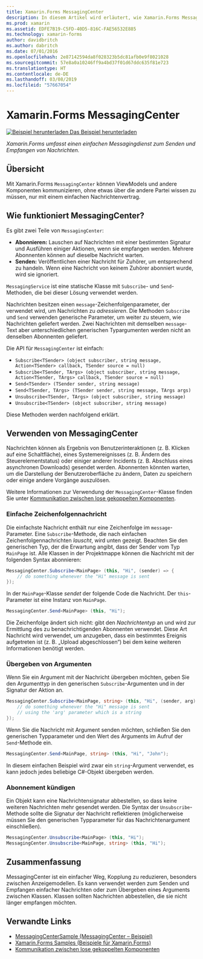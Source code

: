 ```yaml
---
title: Xamarin.Forms MessagingCenter
description: In diesem Artikel wird erläutert, wie Xamarin.Forms MessagingCenter zum Senden und Empfangen von Nachrichten verwendet wird, um die Kopplung zwischen Klassen wie ViewModels zu reduzieren.
ms.prod: xamarin
ms.assetid: EDFE7B19-C5FD-40D5-816C-FAE56532E885
ms.technology: xamarin-forms
author: davidbritch
ms.author: dabritch
ms.date: 07/01/2016
ms.openlocfilehash: 2e87142594da8f028323b5dc81afb0e9f8021028
ms.sourcegitcommit: 57e8a0a10246ff9a4bd37f01d67ddc635f81e723
ms.translationtype: HT
ms.contentlocale: de-DE
ms.lasthandoff: 03/08/2019
ms.locfileid: "57667054"
---
```

# <a name="xamarinforms-messagingcenter"></a>Xamarin.Forms MessagingCenter

[![Beispiel herunterladen](~/media/shared/download.png) Das Beispiel herunterladen](https://developer.xamarin.com/samples/UsingMessagingCenter)

_Xamarin.Forms umfasst einen einfachen Messagingdienst zum Senden und Empfangen von Nachrichten._

<a name="Overview" />

## <a name="overview"></a>Übersicht

Mit Xamarin.Forms `MessagingCenter` können ViewModels und andere Komponenten kommunizieren, ohne etwas über die andere Partei wissen zu müssen, nur mit einem einfachen Nachrichtenvertrag.

<a name="How_the_MessagingCenter_Works" />

## <a name="how-the-messagingcenter-works"></a>Wie funktioniert MessagingCenter?

Es gibt zwei Teile von `MessagingCenter`:

-  **Abonnieren:** Lauschen auf Nachrichten mit einer bestimmten Signatur und Ausführen einiger Aktionen, wenn sie empfangen werden. Mehrere Abonnenten können auf dieselbe Nachricht warten.
-  **Senden:** Veröffentlichen einer Nachricht für Zuhörer, um entsprechend zu handeln. Wenn eine Nachricht von keinem Zuhörer abonniert wurde, wird sie ignoriert.

`MessagingService` ist eine statische Klasse mit `Subscribe`- und `Send`-Methoden, die bei dieser Lösung verwendet werden.

Nachrichten besitzen einen `message`-Zeichenfolgenparameter, der verwendet wird, um Nachrichten zu *adressieren*. Die Methoden `Subscribe` und `Send` verwenden generische Parameter, um weiter zu steuern, wie Nachrichten geliefert werden. Zwei Nachrichten mit demselben `message`-Text aber unterschiedlichen generischen Typargumenten werden nicht an denselben Abonnenten geliefert.

Die API für `MessagingCenter` ist einfach:

- `Subscribe<TSender> (object subscriber, string message, Action<TSender> callback, TSender source = null)`
- `Subscribe<TSender, TArgs> (object subscriber, string message, Action<TSender, TArgs> callback, TSender source = null)`
- `Send<TSender> (TSender sender, string message)`
- `Send<TSender, TArgs> (TSender sender, string message, TArgs args)`
- `Unsubscribe<TSender, TArgs> (object subscriber, string message)`
- `Unsubscribe<TSender> (object subscriber, string message)`

Diese Methoden werden nachfolgend erklärt.

<a name="Using_the_MessagingCenter" />

## <a name="using-the-messagingcenter"></a>Verwenden von MessagingCenter

Nachrichten können als Ergebnis von Benutzerinteraktionen (z. B. Klicken auf eine Schaltfläche), eines Systemereignisses (z. B. Ändern des Steuerelementstatus) oder einiger anderer Incidents (z. B. Abschluss eines asynchronen Downloads) gesendet werden. Abonnenten könnten warten, um die Darstellung der Benutzeroberfläche zu ändern, Daten zu speichern oder einige andere Vorgänge auszulösen.

Weitere Informationen zur Verwendung der `MessagingCenter`-Klasse finden Sie unter [Kommunikation zwischen lose gekoppelten Komponenten](~/xamarin-forms/enterprise-application-patterns/communicating-between-loosely-coupled-components.md).

### <a name="simple-string-message"></a>Einfache Zeichenfolgennachricht

Die einfachste Nachricht enthält nur eine Zeichenfolge im `message`-Parameter. Eine `Subscribe`-Methode, die nach einfachen Zeichenfolgennachrichten *lauscht*, wird unten gezeigt. Beachten Sie den generischen Typ, der die Erwartung angibt, dass der Sender vom Typ `MainPage` ist. Alle Klassen in der Projektmappe können die Nachricht mit der folgenden Syntax abonnieren:

```csharp
MessagingCenter.Subscribe<MainPage> (this, "Hi", (sender) => {
    // do something whenever the "Hi" message is sent
});
```

In der `MainPage`-Klasse *sendet* der folgende Code die Nachricht. Der `this`-Parameter ist eine Instanz von `MainPage`.

```csharp
MessagingCenter.Send<MainPage> (this, "Hi");
```

Die Zeichenfolge ändert sich nicht: gibt den *Nachrichtentyp* an und wird zur Ermittlung des zu benachrichtigenden Abonnenten verwendet. Diese Art Nachricht wird verwendet, um anzugeben, dass ein bestimmtes Ereignis aufgetreten ist (z. B. „Upload abgeschlossen“) bei dem keine weiteren Informationen benötigt werden.

### <a name="passing-an-argument"></a>Übergeben von Argumenten

Wenn Sie ein Argument mit der Nachricht übergeben möchten, geben Sie den Argumenttyp in den generischen `Subscribe`-Argumenten und in der Signatur der Aktion an.

```csharp
MessagingCenter.Subscribe<MainPage, string> (this, "Hi", (sender, arg) => {
    // do something whenever the "Hi" message is sent
    // using the 'arg' parameter which is a string
});
```

Wenn Sie die Nachricht mit Argument senden möchten, schließen Sie den generischen Typparameter und den Wert des Arguments im Aufruf der `Send`-Methode ein.

```csharp
MessagingCenter.Send<MainPage, string> (this, "Hi", "John");
```

In diesem einfachen Beispiel wird zwar ein `string`-Argument verwendet, es kann jedoch jedes beliebige C#-Objekt übergeben werden.

### <a name="unsubscribe"></a>Abonnement kündigen

Ein Objekt kann eine Nachrichtensignatur abbestellen, so dass keine weiteren Nachrichten mehr gesendet werden. Die Syntax der `Unsubscribe`-Methode sollte die Signatur der Nachricht reflektieren (möglicherweise müssen Sie den generischen Typparameter für das Nachrichtenargument einschließen).

```csharp
MessagingCenter.Unsubscribe<MainPage> (this, "Hi");
MessagingCenter.Unsubscribe<MainPage, string> (this, "Hi");
```

<a name="Summary" />

## <a name="summary"></a>Zusammenfassung

MessagingCenter ist ein einfacher Weg, Kopplung zu reduzieren, besonders zwischen Anzeigemodellen. Es kann verwendet werden zum Senden und Empfangen einfacher Nachrichten oder zum Übergeben eines Arguments zwischen Klassen. Klassen sollten Nachrichten abbestellen, die sie nicht länger empfangen möchten.


## <a name="related-links"></a>Verwandte Links

- [MessagingCenterSample (MessagingCenter – Beispiel)](https://developer.xamarin.com/samples/UsingMessagingCenter)
- [Xamarin.Forms Samples (Beispiele für Xamarin.Forms)](https://github.com/xamarin/xamarin-forms-samples)
- [Kommunikation zwischen lose gekoppelten Komponenten](~/xamarin-forms/enterprise-application-patterns/communicating-between-loosely-coupled-components.md)
